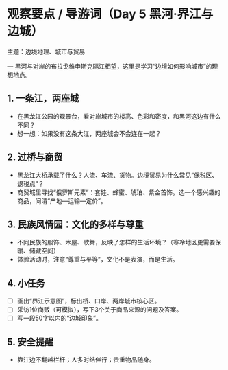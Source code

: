 # 观察要点 / 导游词（Day 5 黑河·界江与边城）

主题：边境地理、城市与贸易

— 黑河与对岸的布拉戈维申斯克隔江相望，这里是学习“边境如何影响城市”的理想地点。

## 1. 一条江，两座城
- 在黑龙江公园的观景台，看对岸城市的楼高、色彩和密度，和黑河这边有什么不同？
- 想一想：如果没有这条大江，两座城会不会连在一起？

## 2. 过桥与商贸
- 黑龙江大桥承载了什么？人流、车流、货物。边境贸易为什么常见“保税区、退税点”？
- 商贸城里寻找“俄罗斯元素”：套娃、蜂蜜、琥珀、紫金首饰。选一个感兴趣的商品，问清“产地—运输—定价”。

## 3. 民族风情园：文化的多样与尊重
- 不同民族的服饰、木屋、歌舞，反映了怎样的生活环境？（寒冷地区更需要保暖、储藏空间）
- 体验活动时，注意“尊重与平等”，文化不是表演，而是生活。

## 4. 小任务
- [ ] 画出“界江示意图”，标出桥、口岸、两岸城市核心区。
- [ ] 采访1位商贩（可模拟），写下3个关于商品来源的问题及答案。
- [ ] 写一段50字以内的“边城印象”。

## 5. 安全提醒
- 靠江边不翻越栏杆；人多时结伴行；贵重物品随身。
